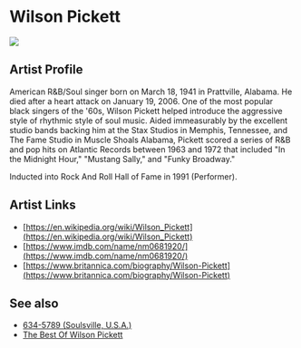 # Wilson Pickett

![](../../asssets/artists/Wilson_Pickett.png)

## Artist Profile

American R&B/Soul singer born on March 18, 1941 in Prattville, Alabama. He died after a heart attack on January 19, 2006.
One of the most popular black singers of the '60s, Wilson Pickett helped introduce the aggressive style of rhythmic style of soul music. Aided immeasurably by the excellent studio bands backing him at the Stax Studios in Memphis, Tennessee, and The Fame Studio in Muscle Shoals Alabama, Pickett scored a series of R&B and pop hits on Atlantic Records between 1963 and 1972 that included "In the Midnight Hour," "Mustang Sally," and "Funky Broadway."

Inducted into Rock And Roll Hall of Fame in 1991 (Performer).

## Artist Links

- [https://en.wikipedia.org/wiki/Wilson_Pickett](https://en.wikipedia.org/wiki/Wilson_Pickett)
- [https://www.imdb.com/name/nm0681920/](https://www.imdb.com/name/nm0681920/)
- [https://www.britannica.com/biography/Wilson-Pickett](https://www.britannica.com/biography/Wilson-Pickett)


## See also

- [634-5789 (Soulsville, U.S.A.)](Wilson_Pickett-634-5789_Soulsville__USA.md)
- [The Best Of Wilson Pickett](Wilson_Pickett-The_Best_Of_Wilson_Pickett.md)
